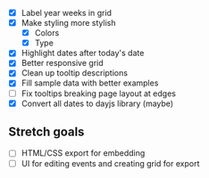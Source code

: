 - [x] Label year weeks in grid
- [x] Make styling more stylish
  - [x] Colors
  - [x] Type
- [x] Highlight dates after today's date
- [x] Better responsive grid
- [x] Clean up tooltip descriptions
- [x] Fill sample data with better examples
- [ ] Fix tooltips breaking page layout at edges
- [x] Convert all dates to dayjs library (maybe)

## Stretch goals

- [ ] HTML/CSS export for embedding
- [ ] UI for editing events and creating grid for export